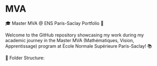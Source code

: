 # MVA
🎓 Master MVA @ ENS Paris-Saclay Portfolio 🚀

Welcome to the GitHub repository showcasing my work during my academic journey in the Master MVA (Mathématiques, Vision, Apprentissage) program at École Normale Supérieure Paris-Saclay! 📚

📂 Folder Structure:
